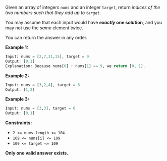 Given an array of integers `nums` and an integer `target`, return *indices of the two numbers such that they add up to `target`*.

You may assume that each input would have ***exactly* one solution**, and you may not use the *same* element twice.

You can return the answer in any order.

**Example 1:**

```python
Input: nums = [2,7,11,15], target = 9
Output: [0,1]
Explanation: Because nums[0] + nums[1] == 9, we return [0, 1].
```

**Example 2:**

```python
Input: nums = [3,2,4], target = 6
Output: [1,2]
```

**Example 3:**

```python
Input: nums = [3,3], target = 6
Output: [0,1]
```

**Constraints:**

- `2 <= nums.length <= 104`
- `109 <= nums[i] <= 109`
- `109 <= target <= 109`

**Only one valid answer exists.**